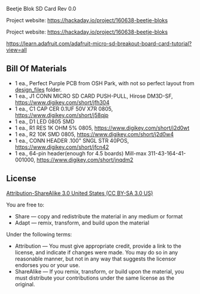 Beetje Blok SD Card Rev 0.0

Project website: https://hackaday.io/project/160638-beetje-bloks

Project website: https://hackaday.io/project/160638-beetje-bloks

https://learn.adafruit.com/adafruit-micro-sd-breakout-board-card-tutorial?view=all


Bill Of Materials
----------------
  
- 1 ea., Perfect Purple PCB from OSH Park, with not so perfect layout from [design_files](design_files/) folder.
- 1 ea., J1 CONN MICRO SD CARD PUSH-PULL, Hirose DM3D-SF, https://www.digikey.com/short/jfh304
- 1 ea., C1 CAP CER 0.1UF 50V X7R 0805, https://www.digikey.com/short/j58qjp
- 1 ea., D1 LED 0805 SMD
- 1 ea., R1 RES 1K OHM 5% 0805, https://www.digikey.com/short/j2d0wt
- 1 ea., R2 10K SMD 0805, https://www.digikey.com/short/j2d0w4 
- 1 ea., CONN HEADER .100" SNGL STR 40POS, https://www.digikey.com/short/jfcn42
- 1 ea., 64-pin header(enough for 4.5 boards) Mill-max 311-43-164-41-001000, https://www.digikey.com/short/jnqdm2

License
----------------
[Attribution-ShareAlike 3.0 United States (CC BY-SA 3.0 US)](https://creativecommons.org/licenses/by-sa/3.0/us/)

You are free to:

- Share — copy and redistribute the material in any medium or format
- Adapt — remix, transform, and build upon the material

Under the following terms:

- Attribution — You must give appropriate credit, provide a link to the license, and indicate if changes were made. You may do so in any reasonable manner, but not in any way that suggests the licensor endorses you or your use.
- ShareAlike — If you remix, transform, or build upon the material, you must distribute your contributions under the same license as the original.